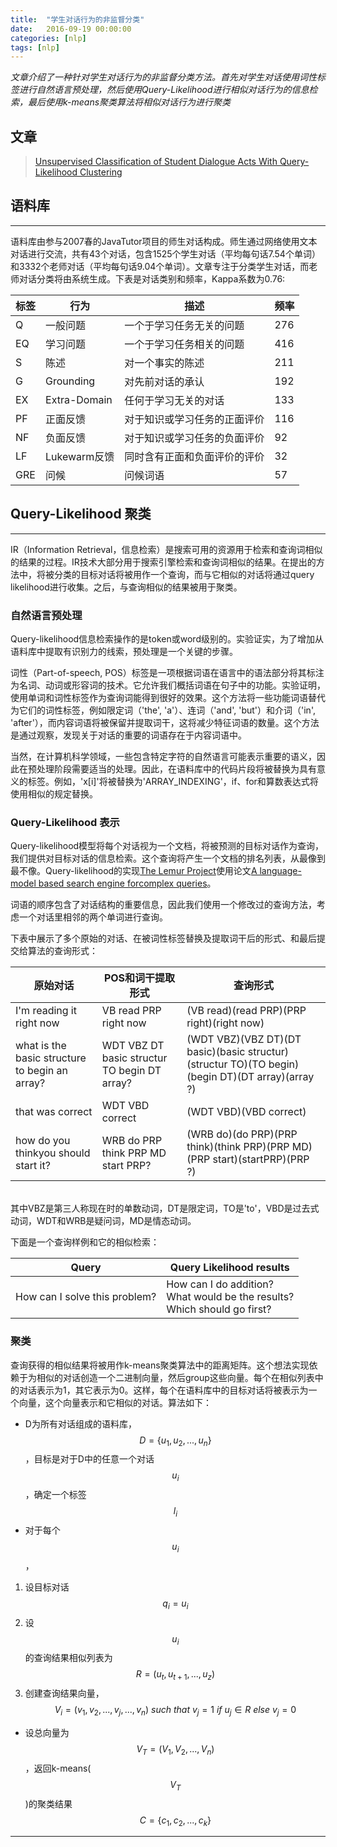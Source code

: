 ```yaml
---
title:  "学生对话行为的非监督分类"
date:   2016-09-19 00:00:00
categories: [nlp]
tags: [nlp]
---
```


*文章介绍了一种针对学生对话行为的非监督分类方法。首先对学生对话使用词性标签进行自然语言预处理，然后使用Query-Likelihood进行相似对话行为的信息检索，最后使用k-means聚类算法将相似对话行为进行聚类*

## 文章

> [Unsupervised Classification of Student Dialogue Acts With Query-Likelihood Clustering][paper-link]

## 语料库
---

语料库由参与2007春的JavaTutor项目的师生对话构成。师生通过网络使用文本对话进行交流，共有43个对话，包含1525个学生对话（平均每句话7.54个单词）和3332个老师对话（平均每句话9.04个单词）。文章专注于分类学生对话，而老师对话分类将由系统生成。下表是对话类别和频率，Kappa系数为0.76:

|标签|行为|描述|频率|
|---|---|---|---|
|Q|一般问题|一个于学习任务无关的问题|276|
|EQ|学习问题|一个于学习任务相关的问题|416|
|S|陈述|对一个事实的陈述|211|
|G|Grounding|对先前对话的承认|192|
|EX|Extra-Domain|任何于学习无关的对话|133|
|PF|正面反馈|对于知识或学习任务的正面评价|116|
|NF|负面反馈|对于知识或学习任务的负面评价|92|
|LF|Lukewarm反馈|同时含有正面和负面评价的评价|32|
|GRE|问候|问候词语|57|

## Query-Likelihood 聚类
---

IR（Information Retrieval，信息检索）是搜索可用的资源用于检索和查询词相似的结果的过程。IR技术大部分用于搜索引擎检索和查询词相似的结果。在提出的方法中，将被分类的目标对话将被用作一个查询，而与它相似的对话将通过query likelihood进行收集。之后，与查询相似的结果被用于聚类。

### 自然语言预处理

Query-likelihood信息检索操作的是token或word级别的。实验证实，为了增加从语料库中提取有识别力的线索，预处理是一个关键的步骤。

词性（Part-of-speech, POS）标签是一项根据词语在语言中的语法部分将其标注为名词、动词或形容词的技术。它允许我们概括词语在句子中的功能。实验证明，使用单词和词性标签作为查询词能得到很好的效果。这个方法将一些功能词语替代为它们的词性标签，例如限定词（'the', 'a'）、连词（'and', 'but'）和介词（'in', 'after'），而内容词语将被保留并提取词干，这将减少特征词语的数量。这个方法是通过观察，发现关于对话的重要的词语存在于内容词语中。

当然，在计算机科学领域，一些包含特定字符的自然语言可能表示重要的语义，因此在预处理阶段需要适当的处理。因此，在语料库中的代码片段将被替换为具有意义的标签。例如，'x[i]'将被替换为'ARRAY_INDEXING'，if、for和算数表达式将使用相似的规定替换。

### Query-Likelihood 表示

Query-likelihood模型将每个对话视为一个文档，将被预测的目标对话作为查询，我们提供对目标对话的信息检索。这个查询将产生一个文档的排名列表，从最像到最不像。Query-likelihood的实现[The Lemur Project][lemur-project]使用论文[A language-model based search engine forcomplex queries][query-paper-link]。

词语的顺序包含了对话结构的重要信息，因此我们使用一个修改过的查询方法，考虑一个对话里相邻的两个单词进行查询。

下表中展示了多个原始的对话、在被词性标签替换及提取词干后的形式、和最后提交给算法的查询形式：

|原始对话|POS和词干提取形式|查询形式|
|---|---|---|
|I'm reading it right now|VB read PRP right now|(VB read)(read PRP)(PRP right)(right now)|
|what is the basic structure to begin an array?|WDT VBZ DT basic structur TO begin DT array?|(WDT VBZ)(VBZ DT)(DT basic)(basic structur)(structur TO)(TO begin)(begin DT)(DT array)(array ?)|
|that was correct|WDT VBD correct|(WDT VBD)(VBD correct)|
|how do you thinkyou should start it?|WRB do PRP think PRP MD start PRP?|(WRB do)(do PRP)(PRP think)(think PRP)(PRP MD)(PRP start)(startPRP)(PRP ?)|

<br/>
其中VBZ是第三人称现在时的单数动词，DT是限定词，TO是'to'，VBD是过去式动词，WDT和WRB是疑问词，MD是情态动词。

下面是一个查询样例和它的相似检索：

|Query|Query Likelihood results|
|---|---|
|How can I solve this problem?|How can I do addition?<br/>What would be the results?<br/>Which should go first?|
	
### 聚类

查询获得的相似结果将被用作k-means聚类算法中的距离矩阵。这个想法实现依赖于为相似的对话创造一个二进制向量，然后group这些向量。每个在相似列表中的对话表示为1，其它表示为0。这样，每个在语料库中的目标对话将被表示为一个向量，这个向量表示和它相似的对话。算法如下：

* D为所有对话组成的语料库，$$D=\lbrace u_1,u_2,...,u_n \rbrace$$，目标是对于D中的任意一个对话$$u_i$$，确定一个标签$$l_i$$
* 对于每个$$u_i$$，
1. 设目标对话$$q_i=u_i$$
2. 设$$u_i$$的查询结果相似列表为$$R=(u_t,u_{t+1},...,u_z)$$
3. 创建查询结果向量，$$V_i=(v_1,v_2,...,v_j,...,v_n)\ such\ that\ v_j=1\ if\ u_j\in R\ else\ v_j=0$$
* 设总向量为$$V_T=(V_1,V_2,...,V_n)$$，返回k-means($$V_T$$)的聚类结果$$C=\lbrace c_1,c_2,...,c_k \rbrace$$

---

[paper-link]:  		http://www.educationaldatamining.org/EDM2013/papers/rn_paper_06.pdf
[query-paper-link]:	http://ciir.cs.umass.edu/pubfiles/ir-407.pdf
[lemur-project]:	http://www.lemurproject.org/
